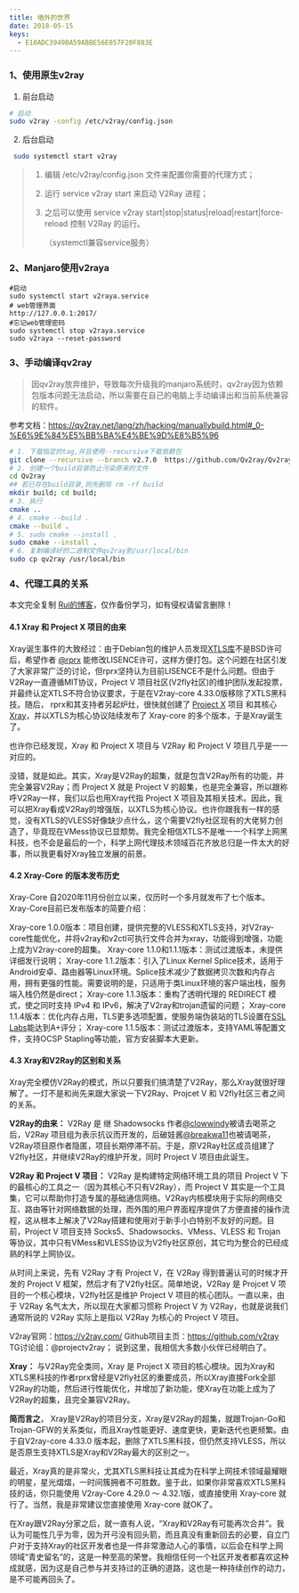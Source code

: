 ```yaml
---
title: 墙外的世界
date: 2018-05-15
keys:
  - E10ADC3949BA59ABBE56E057F20F883E
---
```

### 1、使用原生v2ray

1. 前台启动

```bash
# 启动
sudo v2ray -config /etc/v2ray/config.json
```

2. 后台启动

```bash
 sudo systemctl start v2ray
```



> 1. 编辑 /etc/v2ray/config.json 文件来配置你需要的代理方式；
>
> 2. 运行 service v2ray start 来启动 V2Ray 进程；
>
> 3. 之后可以使用 service v2ray start|stop|status|reload|restart|force-reload 控制 V2Ray 的运行。
>
>    （systemctl兼容service服务）



### 2、Manjaro使用v2raya

```shell
#启动
sudo systemctl start v2raya.service
# web管理界面
http://127.0.0.1:2017/
#忘记web管理密码
sudo systemctl stop v2raya.service
sudo v2raya --reset-password
```



### 3、手动编译qv2ray

> 因qv2ray放弃维护，导致每次升级我的manjaro系统时，qv2ray因为依赖包版本问题无法启动，所以需要在自己的电脑上手动编译出和当前系统兼容的软件。

参考文档：https://qv2ray.net/lang/zh/hacking/manuallybuild.html#_0-%E6%9E%84%E5%BB%BA%E4%BE%9D%E8%B5%96

```bash
# 1. 下载指定的tag,并且使用--recursive下载依赖包
git clone --recursive --branch v2.7.0  https://github.com/Qv2ray/Qv2ray.git
# 2. 创建一个build目录防止污染原来的文件
cd Qv2ray
## 若已存在build目录,则先删除 rm -rf build
mkdir build; cd build;
# 3. 执行
cmake ..
# 4. cmake --build .
cmake --build .
# 5. sudo cmake --install .
sudo cmake --install .
# 6. 复制编译好的二进制文件qv2ray到/usr/local/bin
sudo cp qv2ray /usr/local/bin
```

### 4、代理工具的关系

本文完全复制 [Rui的博客](https://imgki.com/archives/526.html)，仅作备份学习，如有侵权请留言删除！

#### 4.1 Xray 和 Project X 项目的由来

Xray诞生事件的大致经过：由于Debian包的维护人员发现[XTLS库](https://github.com/XTLS/Go)不是BSD许可后，希望作者 [@rprx](https://github.com/rprx) 能修改LISENCE许可，这样方便打包。这个问题在社区引发了大家非常广泛的讨论，但rprx坚持认为目前LISENCE不是什么问题。但由于V2Ray一直遵循MIT协议，Project V 项目社区(V2fly社区)的维护团队发起投票，并最终认定XTLS不符合协议要求，于是在V2ray-core 4.33.0版移除了XTLS黑科技。随后， rprx和其支持者另起炉灶，很快就创建了 [Project X](https://github.com/XTLS) 项目 和其核心 [Xray](https://github.com/XTLS/Xray-core)，并以XTLS为核心协议陆续发布了 Xray-core 的多个版本，于是Xray诞生了。

也许你已经发现，Xray 和 Project X 项目与 V2Ray 和 Project V 项目几乎是一一对应的。

没错，就是如此。其实，Xray是V2Ray的超集，就是包含V2Ray所有的功能，并完全兼容V2Ray；而 Project X 就是 Project V 的超集，也是完全兼容，所以跟称呼V2Ray一样，我们以后也用Xray代指 Project X 项目及其相关技术。因此，我可以把Xray看成V2Ray的增强版，以XTLS为核心协议。也许你跟我有一样的感觉，没有XTLS的VLESS好像缺少点什么，这个需要V2fly社区现有的大佬努力创造了，毕竟现在VMess协议已显颓势。我完全相信XTLS不是唯一一个科学上网黑科技，也不会是最后的一个，科学上网代理技术领域百花齐放总归是一件太大的好事，所以我更看好Xray独立发展的前景。

#### 4.2 Xray-Core 的版本发布历史

Xray-Core 自2020年11月份创立以来，仅历时一个多月就发布了七个版本。Xray-Core目前已发布版本的简要介绍：

Xray-core 1.0.0版本：项目创建，提供完整的VLESS和XTLS支持，对V2ray-core性能优化，并将v2ray和v2ctl可执行文件合并为xray，功能得到增强，功能上成为V2ray-core的超集。
Xray-core 1.1.0和1.1.1版本：测试过渡版本，未提供详细发行说明；
Xray-core 1.1.2版本：引入了Linux Kernel Splice技术，适用于Android安卓、路由器等Linux环境。Splice技术减少了数据拷贝次数和内存占用，拥有更强的性能。需要说明的是，只适用于类Linux环境的客户端出栈，服务端入栈仍然是direct；
Xray-core 1.1.3版本：重构了透明代理的 REDIRECT 模式，使之同时支持 IPv4 和 IPv6，解决了V2ray和trojan遗留的问题；
Xray-core 1.1.4版本：优化内存占用，TLS更多选项配置，使服务端伪装站的TLS设置在[SSL Labs](https://www.ssllabs.com/ssltest/)能达到A+评分；
Xray-core 1.1.5版本：测试过渡版本，支持YAML等配置文件，支持OCSP Stapling等功能，官方安装脚本大更新。

#### 4.3 Xray和V2Ray的区别和关系

Xray完全模仿V2Ray的模式，所以只要我们搞清楚了V2Ray，那么Xray就很好理解了。一灯不是和尚先来跟大家说一下V2Ray、Projcet V 和 V2fly社区三者之间的关系。

**V2Ray的由来：**  V2Ray 是 继 Shadowsocks 作者[@clowwindy](https://github.com/clowwindy)被请去喝茶之后，V2Ray 项目组为表示抗议而开发的，后破娃酱[@breakwa11](https://github.com/breakwa11)也被请喝茶，V2Ray项目原作者隐匿，项目长期停滞不前。于是，原V2Ray社区成员组建了V2fly社区，并继续V2Ray的维护开发，同时 Project V 项目由此诞生。

**V2Ray 和 Project V 项目：** V2Ray 是构建特定网络环境工具的项目 Project V 下的最核心的工具之一（因为其核心不只有V2Ray），而 Project V 其实是一个工具集，它可以帮助你打造专属的基础通信网络。V2Ray内核模块用于实际的网络交互、路由等针对网络数据的处理，而外围的用户界面程序提供了方便直接的操作流程，这从根本上解决了V2Ray搭建和使用对于新手小白特别不友好的问题。目前，Project V 项目支持 Socks5、Shadowsocks、VMess、VLESS 和 Trojan 等协议，其中只有VMess和VLESS协议为V2fly社区原创，其它均为整合的已经成熟的科学上网协议。

从时间上来说，先有 V2Ray 才有 Project V，在 V2Ray 得到普遍认可的时候才开发的 Project V 框架，然后才有了V2fly社区。简单地说，V2Ray 是 Projcet V 项目的一个核心模块，V2fly社区是维护 Project V 项目的核心团队。一直以来，由于 V2Ray 名气太大，所以现在大家都习惯称 Project V 为 V2Ray，也就是说我们通常所说的 V2Ray 实际上是指以 V2Ray 为核心的 Project V 项目。

V2ray官网：https://v2ray.com/
Github项目主页：https://github.com/v2ray
TG讨论组：@projectv2ray；
说到这里，我相信大多数小伙伴已经明白了。

**Xray：** 与V2Ray完全类同，Xray 是 Project X 项目的核心模块。因为Xray和XTLS黑科技的作者rprx曾经是V2fly社区的重要成员，所以Xray直接Fork全部V2Ray的功能，然后进行性能优化，并增加了新功能，使Xray在功能上成为了V2Ray的超集，且完全兼容V2Ray。

**简而言之**， Xray是V2Ray的项目分支，Xray是V2Ray的超集，就跟Trojan-Go和Trojan-GFW的关系类似，而且Xray性能更好、速度更快，更新迭代也更频繁。由于自V2ray-core 4.33.0 版本起，删除了XTLS黑科技，但仍然支持VLESS，所以是否原生支持XTLS是Xray和V2Ray最大的区别之一。

最近，Xray真的是非常火，尤其XTLS黑科技让其成为在科学上网技术领域最耀眼的明星，星光熠熠，一时间簇拥者不可胜数。鉴于此，如果你非常喜欢XTLS黑科技的话，你只能使用 V2ray-Core 4.29.0 ～ 4.32.1版，或直接使用 Xray-core 就行了。当然，我是非常建议您直接使用 Xray-core 就OK了。

在Xray跟V2Ray分家之后，就一直有人说，“Xray和V2Ray有可能再次合并”。我认为可能性几乎为零，因为开弓没有回头箭，而且真没有重新回去的必要，自立门户对于支持Xray的社区开发者也是一件非常激动人心的事情，以后会在科学上网领域“青史留名”的，这是一种至高的荣誉。我相信任何一个社区开发者都喜欢这种成就感，因为这是自己参与并支持过的正确的道路，这也是一种持续创作的动力，是不可能再回头了。



